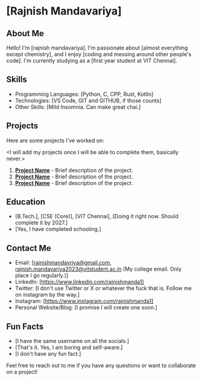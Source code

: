 # [Rajnish Mandavariya]

## About Me

Hello! I'm [rajnish mandavariya]. I'm passionate about [almost everything except chemistry], and I enjoy [coding and messing around other people's code]. I'm currently studying as a [first year student at VIT Chennai].

## Skills

- Programming Languages: [Python, C, CPP, Rust, Kotlin]
- Technologies: [VS Code, GIT and GITHUB, if those counts]
- Other Skills: [Mild Insomnia. Can make great chai.]

## Projects

Here are some projects I've worked on:

<I will add my projects once I will be able to complete them, basically never.>

1. **[Project Name](link-to-project)** - Brief description of the project.
2. **[Project Name](link-to-project)** - Brief description of the project.
3. **[Project Name](link-to-project)** - Brief description of the project.

## Education

- [B.Tech.], [CSE (Core)], [VIT Chennai], [Doing it right now. Should complete it by 2027.]
- [Yes, I have completed schooling.]

## Contact Me

- Email: [rajnishmandavriya@gmail.com, rajnish.mandavariya2023@vitstudent.ac.in (My college email. Only place I go regularly.)]
- LinkedIn: [https://www.linkedin.com/rajnishmanda1]
- Twitter: [I don't use Twitter or X or whatever the fuck that is. Follow me on instagram by the way.]
- Instagram: [https://www.instagram.com/rajnishmanda1]
- Personal Website/Blog: [I promise I will create one soon.]

## Fun Facts

- [I have the same username on all the socials.]
- [That's it. Yes, I am boring and self-aware.]
- [I don't have any fun fact.]

Feel free to reach out to me if you have any questions or want to collaborate on a project!
